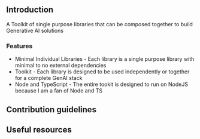 ## Introduction

A Toolkit of single purpose libraries that can be composed together to build Generative AI solutions

### Features

* Minimal Individual Libraries - Each library is a single purpose library with minimal to no external dependencies
* Toolkit - Each library is designed to be used independently or together for a complete GenAI stack
* Node and TypeScript - The entire tookit is designed to run on NodeJS because I am a fan of Node and TS

## Contribution guidelines

## Useful resources

<!--

**Here are some ideas to get you started:**

🙋‍♀️ A short introduction - what is your organization all about?
🌈 Contribution guidelines - how can the community get involved?
👩‍💻 Useful resources - where can the community find your docs? Is there anything else the community should know?
🍿 Fun facts - what does your team eat for breakfast?
🧙 Remember, you can do mighty things with the power of [Markdown](https://docs.github.com/github/writing-on-github/getting-started-with-writing-and-formatting-on-github/basic-writing-and-formatting-syntax)
-->
